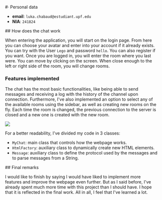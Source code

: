 #· Personal data

- **email**: `luka.chabaud@estudiant.upf.edu`
- **NIA**: `241824`

## How does the chat work

When entering the application, you will start on the login page. From here you can choose your avatar and enter into your account if it already exists. You can try with the User `Lego` and password `hello`. You can also register if you want. Once you are logged in, you will enter the room where you last were. You can move by clicking on the screen. When close enough to the left or right side of the room, you will change rooms.

### Features implemented

The chat has the most basic functionalities, like being able to send messages and receiving a log with the history of the channel upon connection. Furthermore, I've also implemented an option to select any of the available rooms using the sidebar, as well as creating new rooms on the fly. Each time the room is changed, the previous connection to the server is closed and a new one is created with the new room.

![](Screenshot.png)

For a better readability, I've divided my code in 3 classes:

- `MyChat`: main class that controls how the webpage works.
- `HtmlFactory`: auxiliary class to dynamically create new HTML elements.
- `Message`: auxiliary class to define the protocol used by the messages and to parse messages from a String.

## Final remarks

I would like to finish by saying I would have liked to implement more features and improve the webpage even further. But as I said before, I've already spent much more time with this project than I should have. I hope that it is reflected in the final work. All in all, I feel that I've learned a lot.
